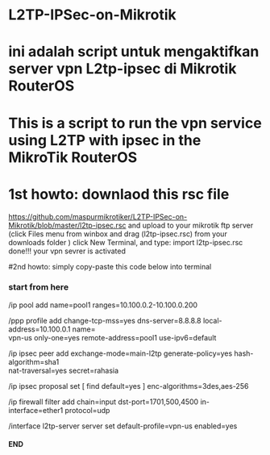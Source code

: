 # L2TP-IPSec-on-Mikrotik
# ini adalah script untuk mengaktifkan server vpn L2tp-ipsec di Mikrotik RouterOS
# This is a script to run the vpn service using L2TP with ipsec in the MikroTik RouterOS
# 1st howto: downlaod this rsc file 
https://github.com/maspurmikrotiker/L2TP-IPSec-on-Mikrotik/blob/master/l2tp-ipsec.rsc
and upload to your mikrotik ftp server (click Files menu from winbox and drag (l2tp-ipsec.rsc) from your downloads folder )
click New Terminal, and type: import l2tp-ipsec.rsc
done!!! your vpn sevrer is activated

#2nd howto: simply copy-paste this code below into terminal
### start from here ###
/ip pool
add name=pool1 ranges=10.100.0.2-10.100.0.200

/ppp profile
add change-tcp-mss=yes dns-server=8.8.8.8 local-address=10.100.0.1 name=\
    vpn-us only-one=yes remote-address=pool1 use-ipv6=default

/ip ipsec peer
add exchange-mode=main-l2tp generate-policy=yes hash-algorithm=sha1 \
    nat-traversal=yes secret=rahasia

/ip ipsec proposal
set [ find default=yes ] enc-algorithms=3des,aes-256

/ip firewall filter
add chain=input dst-port=1701,500,4500 in-interface=ether1 protocol=udp

/interface l2tp-server server
set default-profile=vpn-us enabled=yes

#### END ####
